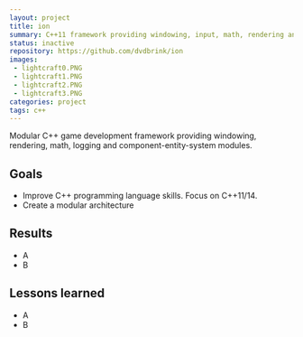 ```yaml
---
layout: project
title: ion
summary: C++11 framework providing windowing, input, math, rendering and a component enitiy systems.
status: inactive
repository: https://github.com/dvdbrink/ion
images:
 - lightcraft0.PNG
 - lightcraft1.PNG
 - lightcraft2.PNG
 - lightcraft3.PNG
categories: project
tags: c++
---
```


Modular C++ game development framework providing windowing, rendering, math, logging and component-entity-system modules.

## Goals
* Improve C++ programming language skills. Focus on C++11/14.
* Create a modular architecture

## Results
* A
* B

## Lessons learned
* A
* B
